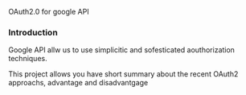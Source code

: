 OAuth2.0 for google API

<h3> Introduction </h3>

Google API  allw us to use simplicitic and sofesticated aouthorization techniques.

This project allows you have short summary about the recent OAuth2 approachs, advantage and disadvantgage
